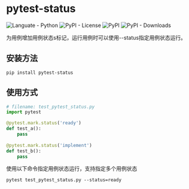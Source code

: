 # pytest-status
![Languate - Python](https://img.shields.io/badge/language-python-blue.svg)
![PyPI - License](https://img.shields.io/pypi/l/pytest-status)
![PyPI](https://img.shields.io/pypi/v/pytest-status)
![PyPI - Downloads](https://img.shields.io/pypi/dm/pytest-status)

为用例增加用例状态s标记，运行用例时可以使用--status指定用例状态运行。

## 安装方法
```shell
pip install pytest-status
```
## 使用方式
```python
# filename: test_pytest_status.py
import pytest

@pytest.mark.status('ready')
def test_a():
    pass
    
@pytest.mark.status('implement')
def test_b():
    pass
```
使用以下命令指定用例状态运行，支持指定多个用例状态
```shell
pytest test_pytest_status.py --status=ready 
```

